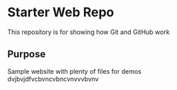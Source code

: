 # Starter Web Repo

This repository is for showing how Git and GitHub work

## Purpose

Sample website with plenty of files for demos
dvjbvjdfvcbvncvbncvnvvvbvnv